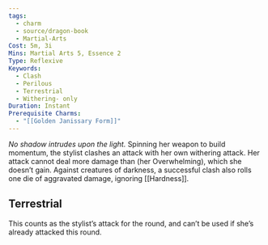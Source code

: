 ```yaml
---
tags:
  - charm
  - source/dragon-book
  - Martial-Arts
Cost: 5m, 3i
Mins: Martial Arts 5, Essence 2
Type: Reflexive
Keywords:
  - Clash
  - Perilous
  - Terrestrial
  - Withering- only
Duration: Instant
Prerequisite Charms:
  - "[[Golden Janissary Form]]"
---
```

*No shadow intrudes upon the light.*
Spinning her weapon to build momentum, the stylist clashes an attack with her own withering attack. Her attack cannot deal more damage than (her Overwhelming), which she doesn’t gain. 
Against creatures of darkness, a successful clash also rolls one die of aggravated damage, ignoring [[Hardness]].
## Terrestrial
This counts as the stylist’s attack for the round, and can’t be used if she’s already attacked this round.